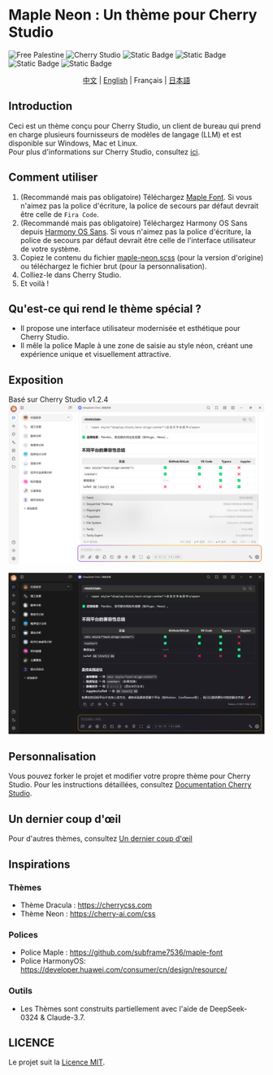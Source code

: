 # Maple Neon : Un thème pour Cherry Studio
![Free Palestine](https://freepalestinemovement.org/wp-content/uploads/2013/06/banner.jpg)
![Cherry Studio](https://www.cherry-ai.com/assets/cherry-logo-CtmH594q.svg)
![Static Badge](https://img.shields.io/badge/Tailored_for-Cherry_Studio-red?logo=Github)
![Static Badge](https://img.shields.io/badge/License-MIT-blue)
![Static Badge](https://img.shields.io/badge/Language-SCSS-pink?logo=css)
![Static Badge](https://img.shields.io/badge/Release-v1.2.1-green)
<div style="text-align: center">
<a href="https://github.com/BoningtonChen/CherryStudio_themes/blob/master/docs/README.zh.md">中文</a> | 
<a href="https://github.com/BoningtonChen/CherryStudio_themes/blob/master/README.md">English</a> |
Français |
<a href="https://github.com/BoningtonChen/CherryStudio_themes/blob/master/docs/README.ja.md">日本語</a>
</div>

## Introduction
Ceci est un thème conçu pour Cherry Studio, un client de bureau qui prend en charge plusieurs fournisseurs de modèles de langage (LLM) et est disponible sur Windows, Mac et Linux. \
Pour plus d'informations sur Cherry Studio, consultez [ici](https://github.com/CherryHQ/cherry-studio).

## Comment utiliser
1. (Recommandé mais pas obligatoire) Téléchargez [Maple Font](https://github.com/subframe7536/maple-font/releases/download/v7.3/MapleMono-NF-CN-unhinted.zip). Si vous n'aimez pas la police d'écriture, la police de secours par défaut devrait être celle de `Fira Code`.
2. (Recommandé mais pas obligatoire) Téléchargez Harmony OS Sans depuis [Harmony OS Sans](https://developer.huawei.com/images/download/general/HarmonyOS-Sans.zip). Si vous n'aimez pas la police d'écriture, la police de secours par défaut devrait être celle de l'interface utilisateur de votre système.
3. Copiez le contenu du fichier [maple-neon.scss](../themes/maple-neon.scss) (pour la version d'origine) ou téléchargez le fichier brut (pour la personnalisation).
4. Colliez-le dans Cherry Studio.
5. Et voilà !

## Qu'est-ce qui rend le thème spécial ?
- Il propose une interface utilisateur modernisée et esthétique pour Cherry Studio.
- Il mêle la police Maple à une zone de saisie au style néon, créant une expérience unique et visuellement attractive.

## Exposition
Basé sur Cherry Studio v1.2.4
![Page claire](../examples/main-page-light.png)

![Page sombre](../examples/main-page-dark.png)

## Personnalisation
Vous pouvez forker le projet et modifier votre propre thème pour Cherry Studio. Pour les instructions détaillées, consultez [Documentation Cherry Studio](https://docs.cherry-ai.com/personalization-settings/css).

## Un dernier coup d'œil
Pour d'autres thèmes, consultez [Un dernier coup d'œil](../OneMoreGlance.md)

## Inspirations
### Thèmes
- Thème Dracula : https://cherrycss.com
- Thème Neon : https://cherry-ai.com/css

### Polices
- Police Maple : https://github.com/subframe7536/maple-font
- Police HarmonyOS: https://developer.huawei.com/consumer/cn/design/resource/

### Outils  
- Les Thèmes sont construits partiellement avec l'aide de DeepSeek-0324 & Claude-3.7.

## LICENCE
Le projet suit la [Licence MIT](../LICENSE).